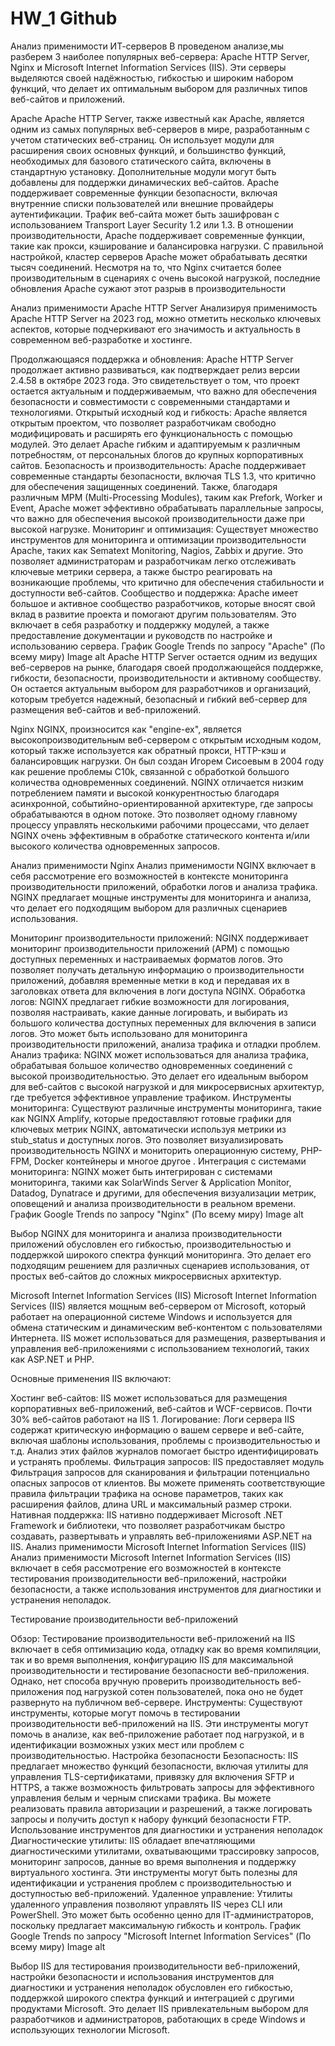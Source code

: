 # HW_1 Github
Анализ применимости ИТ-серверов
В проведеном анализе,мы разберем 3 наиболее популярных веб-сервера: Apache HTTP Server, Nginx и Microsoft Internet Information Services (IIS). Эти серверы выделяются своей надёжностью, гибкостью и широким набором функций, что делает их оптимальным выбором для различных типов веб-сайтов и приложений.

Apache
Apache HTTP Server, также известный как Apache, является одним из самых популярных веб-серверов в мире, разработанным с учетом статических веб-страниц. Он использует модули для расширения своих основных функций, и большинство функций, необходимых для базового статического сайта, включены в стандартную установку. Дополнительные модули могут быть добавлены для поддержки динамических веб-сайтов. Apache поддерживает современные функции безопасности, включая внутренние списки пользователей или внешние провайдеры аутентификации. Трафик веб-сайта может быть зашифрован с использованием Transport Layer Security 1.2 или 1.3. В отношении производительности, Apache поддерживает современные функции, такие как прокси, кэширование и балансировка нагрузки. С правильной настройкой, кластер серверов Apache может обрабатывать десятки тысяч соединений. Несмотря на то, что Nginx считается более производительным в сценариях с очень высокой нагрузкой, последние обновления Apache сужают этот разрыв в производительности

Анализ применимости Apache HTTP Server
Анализируя применимость Apache HTTP Server на 2023 год, можно отметить несколько ключевых аспектов, которые подчеркивают его значимость и актуальность в современном веб-разработке и хостинге.

Продолжающаяся поддержка и обновления: Apache HTTP Server продолжает активно развиваться, как подтверждает релиз версии 2.4.58 в октябре 2023 года. Это свидетельствует о том, что проект остается актуальным и поддерживаемым, что важно для обеспечения безопасности и совместимости с современными стандартами и технологиями.
Открытый исходный код и гибкость: Apache является открытым проектом, что позволяет разработчикам свободно модифицировать и расширять его функциональность с помощью модулей. Это делает Apache гибким и адаптируемым к различным потребностям, от персональных блогов до крупных корпоративных сайтов.
Безопасность и производительность: Apache поддерживает современные стандарты безопасности, включая TLS 1.3, что критично для обеспечения защищенных соединений. Также, благодаря различным MPM (Multi-Processing Modules), таким как Prefork, Worker и Event, Apache может эффективно обрабатывать параллельные запросы, что важно для обеспечения высокой производительности даже при высокой нагрузке.
Мониторинг и оптимизация: Существует множество инструментов для мониторинга и оптимизации производительности Apache, таких как Sematext Monitoring, Nagios, Zabbix и другие. Это позволяет администраторам и разработчикам легко отслеживать ключевые метрики сервера, а также быстро реагировать на возникающие проблемы, что критично для обеспечения стабильности и доступности веб-сайтов.
Сообщество и поддержка: Apache имеет большое и активное сообщество разработчиков, которые вносят свой вклад в развитие проекта и помогают другим пользователям. Это включает в себя разработку и поддержку модулей, а также предоставление документации и руководств по настройке и использованию сервера.
График Google Trends по запросу "Apache" (По всему миру)
Image alt
Apache HTTP Server остается одним из ведущих веб-серверов на рынке, благодаря своей продолжающейся поддержке, гибкости, безопасности, производительности и активному сообществу. Он остается актуальным выбором для разработчиков и организаций, которым требуется надежный, безопасный и гибкий веб-сервер для размещения веб-сайтов и веб-приложений.

Nginx
NGINX, произносится как "engine-ex", является высокопроизводительным веб-сервером с открытым исходным кодом, который также используется как обратный прокси, HTTP-кэш и балансировщик нагрузки. Он был создан Игорем Сисоевым в 2004 году как решение проблемы C10k, связанной с обработкой большого количества одновременных соединений. NGINX отличается низким потреблением памяти и высокой конкурентностью благодаря асинхронной, событийно-ориентированной архитектуре, где запросы обрабатываются в одном потоке. Это позволяет одному главному процессу управлять несколькими рабочими процессами, что делает NGINX очень эффективным в обработке статического контента и/или высокого количества одновременных запросов.

Анализ применимости Nginx
Анализ применимости NGINX включает в себя рассмотрение его возможностей в контексте мониторинга производительности приложений, обработки логов и анализа трафика. NGINX предлагает мощные инструменты для мониторинга и анализа, что делает его подходящим выбором для различных сценариев использования.

Мониторинг производительности приложений: NGINX поддерживает мониторинг производительности приложений (APM) с помощью доступных переменных и настраиваемых форматов логов. Это позволяет получать детальную информацию о производительности приложений, добавляя временные метки в код и передавая их в заголовках ответа для включения в логи доступа NGINX.
Обработка логов: NGINX предлагает гибкие возможности для логирования, позволяя настраивать, какие данные логировать, и выбирать из большого количества доступных переменных для включения в записи логов. Это может быть использовано для мониторинга производительности приложений, анализа трафика и отладки проблем.
Анализ трафика: NGINX может использоваться для анализа трафика, обрабатывая большое количество одновременных соединений с высокой производительностью. Это делает его идеальным выбором для веб-сайтов с высокой нагрузкой и для микросервисных архитектур, где требуется эффективное управление трафиком.
Инструменты мониторинга: Существуют различные инструменты мониторинга, такие как NGINX Amplify, которые предоставляют готовые графики для ключевых метрик NGINX, автоматически используя метрики из stub_status и доступных логов. Это позволяет визуализировать производительность NGINX и мониторить операционную систему, PHP-FPM, Docker контейнеры и многое другое .
Интеграция с системами мониторинга: NGINX может быть интегрирован с системами мониторинга, такими как SolarWinds Server & Application Monitor, Datadog, Dynatrace и другими, для обеспечения визуализации метрик, оповещений и анализа производительности в реальном времени.
График Google Trends по запросу "Nginx" (По всему миру)
Image alt

Выбор NGINX для мониторинга и анализа производительности приложений обусловлен его гибкостью, производительностью и поддержкой широкого спектра функций мониторинга. Это делает его подходящим решением для различных сценариев использования, от простых веб-сайтов до сложных микросервисных архитектур.

Microsoft Internet Information Services (IIS)
Microsoft Internet Information Services (IIS) является мощным веб-сервером от Microsoft, который работает на операционной системе Windows и используется для обмена статическим и динамическим веб-контентом с пользователями Интернета. IIS может использоваться для размещения, развертывания и управления веб-приложениями с использованием технологий, таких как ASP.NET и PHP.

Основные применения IIS включают:

Хостинг веб-сайтов: IIS может использоваться для размещения корпоративных веб-приложений, веб-сайтов и WCF-сервисов. Почти 30% веб-сайтов работают на IIS 1.
Логирование: Логи сервера IIS содержат критическую информацию о вашем сервере и веб-сайте, включая шаблоны использования, проблемы с производительностью и т.д. Анализ этих файлов журналов помогает быстро идентифицировать и устранять проблемы.
Фильтрация запросов: IIS предоставляет модуль Фильтрация запросов для сканирования и фильтрации потенциально опасных запросов от клиентов. Вы можете применять соответствующие правила фильтрации трафика на основе параметров, таких как расширения файлов, длина URL и максимальный размер строки.
Нативная поддержка: IIS нативно поддерживает Microsoft .NET Framework и библиотеки, что позволяет разработчикам быстро создавать, развертывать и управлять веб-приложениями ASP.NET на IIS.
Анализ применимости Microsoft Internet Information Services (IIS)
Анализ применимости Microsoft Internet Information Services (IIS) включает в себя рассмотрение его возможностей в контексте тестирования производительности веб-приложений, настройки безопасности, а также использования инструментов для диагностики и устранения неполадок.

Тестирование производительности веб-приложений

Обзор: Тестирование производительности веб-приложений на IIS включает в себя оптимизацию кода, отладку как во время компиляции, так и во время выполнения, конфигурацию IIS для максимальной производительности и тестирование безопасности веб-приложения. Однако, нет способа вручную проверить производительность веб-приложения под нагрузкой сотен пользователей, пока оно не будет развернуто на публичном веб-сервере.
Инструменты: Существуют инструменты, которые могут помочь в тестировании производительности веб-приложений на IIS. Эти инструменты могут помочь в анализе, как веб-приложение работает под нагрузкой, и в идентификации возможных узких мест или проблем с производительностью. Настройка безопасности
Безопасность: IIS предлагает множество функций безопасности, включая утилиты для управления TLS-сертификатами, привязку для включения SFTP и HTTPS, а также возможность фильтровать запросы для эффективного управления белым и черным списками трафика. Вы можете реализовать правила авторизации и разрешений, а также логировать запросы и получить доступ к набору функций безопасности FTP. Использование инструментов для диагностики и устранения неполадок
Диагностические утилиты: IIS обладает впечатляющими диагностическими утилитами, охватывающими трассировку запросов, мониторинг запросов, данные во время выполнения и поддержку виртуального хостинга. Эти инструменты могут быть полезны для идентификации и устранения проблем с производительностью и доступностью веб-приложений.
Удаленное управление: Утилиты удаленного управления позволяют управлять IIS через CLI или PowerShell. Это может быть особенно ценно для IT-администраторов, поскольку предлагает максимальную гибкость и контроль.
График Google Trends по запросу "Microsoft Internet Information Services" (По всему миру)
Image alt

Выбор IIS для тестирования производительности веб-приложений, настройки безопасности и использования инструментов для диагностики и устранения неполадок обусловлен его гибкостью, поддержкой широкого спектра функций и интеграцией с другими продуктами Microsoft. Это делает IIS привлекательным выбором для разработчиков и администраторов, работающих в среде Windows и использующих технологии Microsoft.

